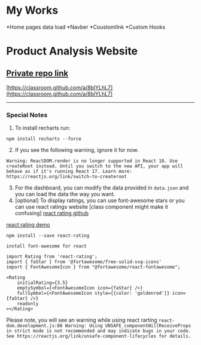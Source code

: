 # My Works
*Home pages data load
*Navber
*CoustomlInk
*Custom Hooks

# Product Analysis Website

## [Private repo link](https://classroom.github.com/a/8blYLhL7)
[https://classroom.github.com/a/8blYLhL7](https://classroom.github.com/a/8blYLhL7)



--------------
### Special Notes
1. To install recharts run:

`npm install recharts --force`

2. If you see the following warning, ignore it for now. 

`Warning: ReactDOM.render is no longer supported in React 18. Use createRoot instead. Until you switch to the new API, your app will behave as if it's running React 17. Learn more: https://reactjs.org/link/switch-to-createroot`

3. For the dashboard, you can modify the data provided in `data.json` and you can load the data the way you want. 
4. [optional] To display ratings, you can use font-awesome stars or you can use react ratings website [class component might make it confusing] [react rating github](https://github.com/dreyescat/react-rating)

[react rating demo](https://dreyescat.github.io/react-rating/)

```
npm install --save react-rating
```
```
install font-awesome for react
```

```
import Rating from 'react-rating';
import { faStar } from '@fortawesome/free-solid-svg-icons'
import { FontAwesomeIcon } from "@fortawesome/react-fontawesome";

<Rating
    initialRating={3.5}
    emptySymbol={<FontAwesomeIcon icon={faStar} />}
    fullSymbol={<FontAwesomeIcon style={{color: 'goldenrod'}} icon={faStar} />}
    readonly
></Rating>
```
Please note, you will see an warning while using react rarting
`react-dom.development.js:86 Warning: Using UNSAFE_componentWillReceiveProps in strict mode is not recommended and may indicate bugs in your code. See https://reactjs.org/link/unsafe-component-lifecycles for details.`
